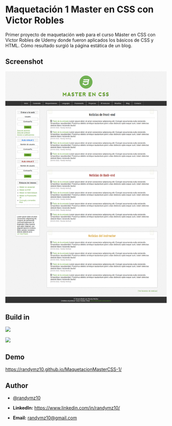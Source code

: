 
# Maquetación 1 Master en CSS con Victor Robles

Primer proyecto de maquetación web para el curso Máster en CSS con Victor Robles de Udemy donde fueron aplicados los básicos de CSS y HTML. Cómo resultado surgió la página estática de un blog.

## Screenshot

![Screenshot](/MaquetacionMasterCSS-1/img/design.jpg)

## Build in

![](https://img.shields.io/badge/HTML5-E34F26?style=for-the-badge&logo=html5&logoColor=white)

![](https://img.shields.io/badge/CSS3-1572B6?style=for-the-badge&logo=css3&logoColor=white)

## Demo

<a href="https://randymz10.github.io/MaquetacionMasterCSS-1/" target="_blank">https://randymz10.github.io/MaquetacionMasterCSS-1/</a>

## Author

- [@randymz10](https://github.com/randymz10)

- **LinkedIn:** https://www.linkedin.com/in/randymz10/

- **Email:** randymz10@gmail.com
